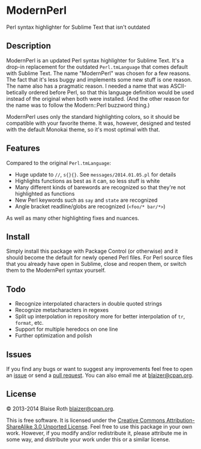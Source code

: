 ModernPerl
==========

Perl syntax highlighter for Sublime Text that isn't outdated

## Description

ModernPerl is an updated Perl syntax highlighter for Sublime Text. It's a drop-in replacement for the outdated `Perl.tmLanguage` that comes default with Sublime Text. The name "ModernPerl" was chosen for a few reasons. The fact that it's less buggy and implements some new stuff is one reason. The name also has a pragmatic reason. I needed a name that was ASCII-betically ordered before Perl, so that this language definition would be used instead of the original when both were installed. (And the other reason for the name was to follow the Modern::Perl buzzword thing.)

ModernPerl uses only the standard highlighting colors, so it should be compatible with your favorite theme. It was, however, designed and tested with the default Monokai theme, so it's most optimal with that.

## Features

Compared to the original `Perl.tmLanguage`:

  * Huge update to `//`, `s{}{}`. See `messages/2014.01.05.pl` for details
  * Highlights functions as best as it can, so less stuff is white
  * Many different kinds of barewords are recognized so that they're not highlighted as functions
  * New Perl keywords such as `say` and `state` are recognized
  * Angle bracket readline/globs are recognized (`<foo/* bar/*>`)

As well as many other highlighting fixes and nuances.

## Install

Simply install this package with Package Control (or otherwise) and it should become the default for newly opened Perl files. For Perl source files that you already have open in Sublime, close and reopen them, or switch them to the ModernPerl syntax yourself.

## Todo

  * Recognize interpolated characters in double quoted strings
  * Recognize metacharacters in regexes
  * Split up interpolation in repository more for better interpolation of `tr`, `format`, etc.
  * Support for multiple heredocs on one line
  * Further optimization and polish

## Issues

If you find any bugs or want to suggest any improvements feel free to open an [issue](https://github.com/Blaizer/ModernPerl-sublime/issues/) or send a [pull request](https://github.com/Blaizer/ModernPerl-sublime/compare/). You can also email me at <blaizer@cpan.org>.

## License

&copy; 2013-2014 Blaise Roth <blaizer@cpan.org>.

This is free software. It is licensed under the [Creative Commons Attribution-ShareAlike 3.0 Unported License](http://creativecommons.org/licenses/by-sa/3.0/). Feel free to use this package in your own work. However, if you modify and/or redistribute it, please attribute me in some way, and distribute your work under this or a similar license.
